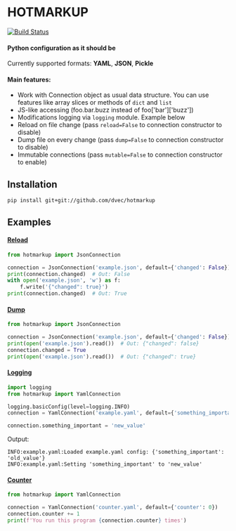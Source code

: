 # HOTMARKUP
[![Build Status](https://travis-ci.org/dvec/hotmarkup.svg?branch=master)](https://travis-ci.org/dvec/hotmarkup)
#### Python configuration as it should be

Currently supported formats: **YAML**, **JSON**, **Pickle**

#### Main features:
 - Work with Connection object as usual data structure. You can use features like array slices or methods of `dict` and `list`
 - JS-like accessing (foo.bar.buzz instead of foo['bar']['buzz'])
 - Modifications logging via `logging` module. Example below
 - Reload on file change (pass `reload=False` to connection constructor to disable)
 - Dump file on every change (pass `dump=False` to connection constructor to disable)
 - Immutable connections (pass `mutable=False` to connection constructor to enable)
## Installation
```shell script
pip install git+git://github.com/dvec/hotmarkup
```
## Examples
#### [Reload](https://github.com/dvec/hotmarkup/blob/master/examples/reload.py)
```python
from hotmarkup import JsonConnection

connection = JsonConnection('example.json', default={'changed': False})
print(connection.changed)  # Out: False
with open('example.json', 'w') as f:
    f.write('{"changed": true}')
print(connection.changed)  # Out: True
```
#### [Dump](https://github.com/dvec/hotmarkup/blob/master/examples/dump.py)
```python
from hotmarkup import JsonConnection

connection = JsonConnection('example.json', default={'changed': False})
print(open('example.json').read())  # Out: {"changed": false}
connection.changed = True
print(open('example.json').read())  # Out: {"changed": true}
```
#### [Logging](https://github.com/dvec/hotmarkup/blob/master/examples/log.py)
```python
import logging
from hotmarkup import YamlConnection

logging.basicConfig(level=logging.INFO)
connection = YamlConnection('example.yaml', default={'something_important': 'old_value'})

connection.something_important = 'new_value'
```
Output:
```
INFO:example.yaml:Loaded example.yaml config: {'something_important': 'old_value'}
INFO:example.yaml:Setting 'something_important' to 'new_value'
```
#### [Counter](https://github.com/dvec/hotmarkup/blob/master/examples/counter.py)
```python
from hotmarkup import YamlConnection

connection = YamlConnection('counter.yaml', default={'counter': 0})
connection.counter += 1
print(f'You run this program {connection.counter} times')
```
